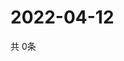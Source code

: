 # 2022-04-12
  共 0条

  <!-- BEGIN -->
  <!-- 最后更新时间Tue Apr 12 2022 21:04:35 GMT+0000 (Coordinated Universal Time) -->
  
  <!-- END -->
  
  